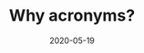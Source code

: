 ---
title: Why acronyms?
date: "2020-05-19"
description: A rundown on why acronyms are now accessible.
draft: true
---